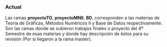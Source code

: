 ### Actual 
Las ramas **proyectoTG**, **proyectoMNII**, **BD**, corresponden a las materias de Teoría de Gráficas, Métodos Numéricos II y Base de Datos respectivamente.
Son las ramas donde se subieron trabajos finales o proyecto del 4º Semestre de esas materias y donde hay descripción de éstos para su revisión (Por si llegaron a la rama master).
